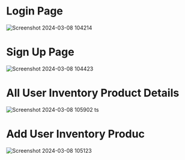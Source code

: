 # Login Page
![Screenshot 2024-03-08 104214](https://github.com/Baskarrajcodeflow/Product-Inventory-App/assets/149696470/1b01e5f6-b8db-4f30-b37a-aeea1029873e)
# Sign Up Page
![Screenshot 2024-03-08 104423](https://github.com/Baskarrajcodeflow/Product-Inventory-App/assets/149696470/309cd476-df3c-40a7-96d4-9063a79dba8c)
# All User Inventory Product Details
![Screenshot 2024-03-08 105902](https://github.com/Baskarrajcodeflow/Product-Inventory-App/assets/149696470/09ab74f3-52ce-4b79-8806-0be6f728114c)
ts 
# Add User Inventory Produc
![Screenshot 2024-03-08 105123](https://github.com/Baskarrajcodeflow/Product-Inventory-App/assets/149696470/72c2165a-1f0c-4fad-a7f7-870303d274ef)
